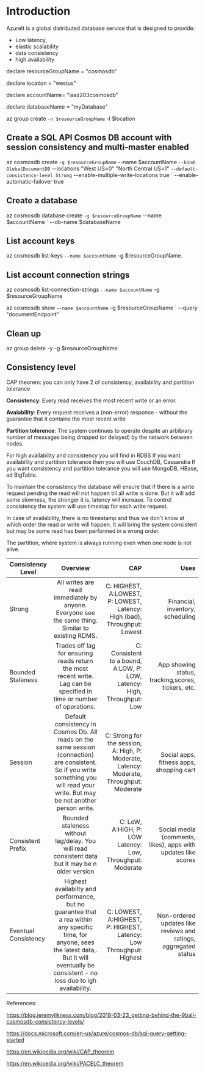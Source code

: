# Introduction

AzureIt is a global distributed database service that is designed to provide:

* Low latency,
* elastic scalability
* data consistency
* high availability

declare resourceGroupName = "cosmosdb"

declare location = "westus"

declare accountName= "laaz203cosmosdb"

declare databaseName = "myDatabase"

az group create `
 -n $resourceGroupName `
 -l $location

## Create a SQL API Cosmos DB account with session consistency and multi-master enabled

az cosmosdb create `
 -g $resourceGroupName `
 --name $accountName `
 --kind GlobalDocumentDB `
 --locations "West US=0" "North Central US=1" `
 --default-consistency-level Strong `
 --enable-multiple-write-locations true `
 --enable-automatic-failover true

## Create a database

az cosmosdb database create `
 -g $resourceGroupName `
 --name $accountName `
 --db-name $databaseName

## List account keys

az cosmosdb list-keys `
 --name $accountName `
 -g $resourceGroupName

## List account connection strings

az cosmosdb list-connection-strings `
 --name $accountName `
 -g $resourceGroupName

az cosmosdb show `
 --name $accountName `
 -g $resourceGroupName `
 --query "documentEndpoint"

## Clean up

az group delete -y -g $resourceGroupName

## Consistency level

CAP theorem: you can only have 2 of consistency, availability and partition tolerance

**Consistency**: Every read receives the most recent write or an error.

**Avaiability**: Every request receives a (non-error) response - without the guarantee that it contains the most recent write

**Partition tolerence**: The system continues to operate despite an arbibrary number of messages being dropped (or delayed) by the network between nodes.

For high availability and consistency you will find in RDBS
If you want availability and partition tolerance then you will use CouchDB, Cassandra
If you want consistency and partition tolerance you will use MongoDB, HBase, ad BigTable.

To maintain the consistency the database will ensure that if there is a write request pending the read will not happen till all write is done. But it will add some slowness, the stronger it is, latency will increase.
To control consistency the system will use timestap for each write request.

In case of availability, there is no timestamp and thus we don't know at which order the read or write will happen. It will bring the system consistent but may be some read has been performed in a wrong order.

The partition, where system is always running even when one node is not alive.

 Consistency Level        | Overview              | CAP     | Uses     |
| ------------- |:-------------:| -----:|-----:|
| Strong        | All writes are read immediately by anyone. Everyone see the same thing. Similar to existing RDMS. | C: HIGHEST, A:LOWEST, P: LOWEST, Latency: High (bad), Throughput: Lowest|Financial, inventory, scheduling|
| Bounded Staleness     | Trades off lag for ensuring reads return the most recent write. Lag can be specified in time or number of operations.      |C: Consistent to a bound, A:LOW, P: LOW, Latency: High, Throughput: Low |App showing status, tracking,scores, tickers, etc.|
| Session | Default consistency in Cosmos Db. All reads on the same session (connection) are consistent.  So if you write something you will read your write. But may be not another person write.    |   C: Strong for the session, A: High, P: Moderate, Latency: Moderate, Throughput: Moderate|Social apps, fitness apps, shopping cart|
| Consistent Prefix | Bounded staleness without lag/delay. You will read consistent data  but it may be n older version      |    C: LoW, A:HIGH, P: LOW  Latency: Low, Throughput: Moderate|Social media (comments, likes), apps with updates like scores|
| Eventual Consistency | Highest availabilty and performance, but no guarantee that a rea within any specific time, for anyone, sees the latest data,. But it will eventually be consistent - no loss due to igh availability.      | C: LOWEST, A:HIGHEST, P: HIGHEST, Latency: Low Throughput: Highest|Non-ordered updates like reviews and ratings, aggregated status|

References:

<https://blog.jeremylikness.com/blog/2018-03-23_getting-behind-the-9ball-cosmosdb-consistency-levels/>

<https://docs.microsoft.com/en-us/azure/cosmos-db/sql-query-getting-started>

<https://en.wikipedia.org/wiki/CAP_theorem>

<https://en.wikipedia.org/wiki/PACELC_theorem>
